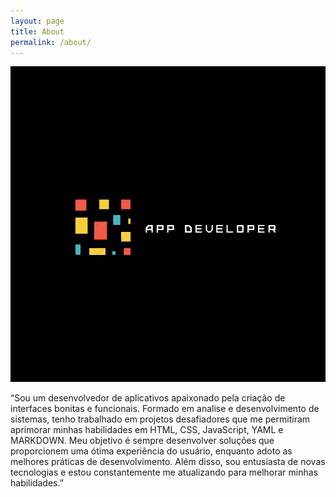 ```yaml
---
layout: page
title: About
permalink: /about/
---
```


![](assets/logo3.png)

“Sou um desenvolvedor de aplicativos apaixonado pela criação de interfaces bonitas e funcionais. Formado em analise e desenvolvimento de sistemas, tenho trabalhado em projetos desafiadores que me permitiram aprimorar minhas habilidades em HTML, CSS, JavaScript, YAML e MARKDOWN. Meu objetivo é sempre desenvolver soluções que proporcionem uma ótima experiência do usuário, enquanto adoto as melhores práticas de desenvolvimento. Além disso, sou entusiasta de novas tecnologias e estou constantemente me atualizando para melhorar minhas habilidades.”



